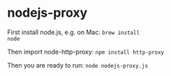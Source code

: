 nodejs-proxy
============

First install node.js, e.g. on Mac:
<code>brew install node</code>

Then import node-http-proxy:
<code>npm install http-proxy</code>

Then you are ready to run:
<code>node nodejs-proxy.js</code>
